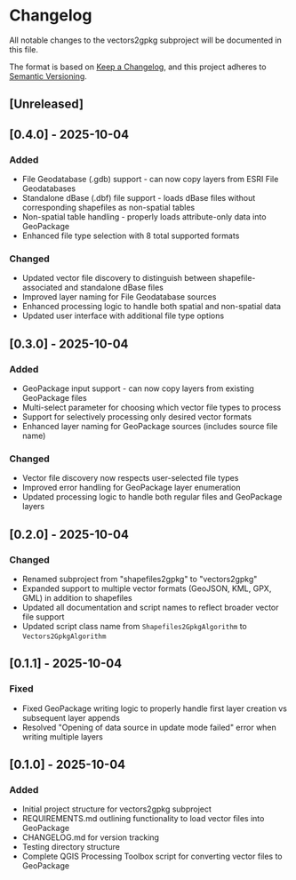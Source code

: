 # Changelog

All notable changes to the vectors2gpkg subproject will be documented in this file.

The format is based on [Keep a Changelog](https://keepachangelog.com/en/1.0.0/),
and this project adheres to [Semantic Versioning](https://semver.org/spec/v2.0.0.html).

## [Unreleased]

## [0.4.0] - 2025-10-04

### Added
- File Geodatabase (.gdb) support - can now copy layers from ESRI File Geodatabases
- Standalone dBase (.dbf) file support - loads dBase files without corresponding shapefiles as non-spatial tables
- Non-spatial table handling - properly loads attribute-only data into GeoPackage
- Enhanced file type selection with 8 total supported formats

### Changed
- Updated vector file discovery to distinguish between shapefile-associated and standalone dBase files
- Improved layer naming for File Geodatabase sources
- Enhanced processing logic to handle both spatial and non-spatial data
- Updated user interface with additional file type options

## [0.3.0] - 2025-10-04

### Added
- GeoPackage input support - can now copy layers from existing GeoPackage files
- Multi-select parameter for choosing which vector file types to process
- Support for selectively processing only desired vector formats
- Enhanced layer naming for GeoPackage sources (includes source file name)

### Changed
- Vector file discovery now respects user-selected file types
- Improved error handling for GeoPackage layer enumeration
- Updated processing logic to handle both regular files and GeoPackage layers

## [0.2.0] - 2025-10-04

### Changed
- Renamed subproject from "shapefiles2gpkg" to "vectors2gpkg"
- Expanded support to multiple vector formats (GeoJSON, KML, GPX, GML) in addition to shapefiles
- Updated all documentation and script names to reflect broader vector file support
- Updated script class name from `Shapefiles2GpkgAlgorithm` to `Vectors2GpkgAlgorithm`

## [0.1.1] - 2025-10-04

### Fixed
- Fixed GeoPackage writing logic to properly handle first layer creation vs subsequent layer appends
- Resolved "Opening of data source in update mode failed" error when writing multiple layers

## [0.1.0] - 2025-10-04

### Added
- Initial project structure for vectors2gpkg subproject
- REQUIREMENTS.md outlining functionality to load vector files into GeoPackage
- CHANGELOG.md for version tracking
- Testing directory structure
- Complete QGIS Processing Toolbox script for converting vector files to GeoPackage